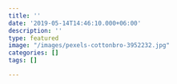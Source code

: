 ```yaml
---
title: ''
date: '2019-05-14T14:46:10.000+06:00'
description: ''
type: featured
image: "/images/pexels-cottonbro-3952232.jpg"
categories: []
tags: []

---
```

